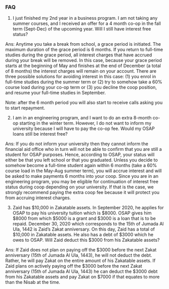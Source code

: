 ### FAQ

1. I just finished my 2nd year in a business program. I am not taking any summer courses, and I received an offer for a 4 month co-op in the fall term (Sept-Dec) of the upcoming year. Will I still have interest free status?

Ans: Anytime you take a break from school, a grace period is initiated. The maximum duration of the grace period is 6 months. If you return to full-time studies during the grace period, all interest charges that have accrued during your break will be removed. In this case, because your grace period starts at the beginning of May and finishes at the end of December (a total of 8 months) the interest charges will remain on your account. There are three possible solutions for avoiding interest in this case: (1) you enrol in full-time studies during the summer term or (2) try to somehow take a 60% course load during your co-op term or (3) you decline the coop position, and resume your full-time studies in September.

Note: after the 6 month period you will also start to receive calls asking you to start repayment.


2. I am in an engineering program, and I want to do an extra 8-month co-op starting in the winter term. However, I do not want to inform my university because I will have to pay the co-op fee. Would my OSAP loans still be interest free?

Ans: If you do not inform your university then they cannot inform the financial aid office who in turn will not be able to confirm that you are still a student for OSAP purposes. Hence, according to OSAP, your status will either be that you left school or that you graduated. Unless you decide to somehow become a full-time student again within 6 months (take a 60% course load in the May-Aug summer term), you will accrue interest and will be asked to make payments 6 months into your coop. Since you are in an engineering program, you may be eligible for continuation of interest free status during coop depending on your university. If that is the case, we strongly recommend paying the extra coop fee because it will protect you from accruing interest charges.


3. Zaid has $10,000 in Zakatable assets. In September 2020, he applies for OSAP to pay his university tuition which is $8000. OSAP gives him $8000 from which $5000 is a grant and $3000 is a loan that is to be repaid. December 30, 2020 which corresponds to the 15th of Jumada Al Ula, 1442 is Zaid’s Zakat anniversary. On this day, Zaid has a total of $10,000 in Zakatable assets. He also has a debt of $3000 which he owes to OSAP. Will Zaid deduct this $3000 from his Zakatable assets?

Ans: If Zaid does not plan on paying off the $3000 before the next Zakat anniversary (15th of Jumada Al Ula, 1443), he will not deduct the debt. Rather, he will pay Zakat on the entire amount of his Zakatable assets. If Zaid plans on actively paying off the $3000 before the next Zakat anniversary (15th of Jumada Al Ula, 1443) he can deduct the $3000 debt from his Zakatable assets and pay Zakat on $7000 if that equates to more than the Nisab at the time.